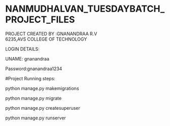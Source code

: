 # NANMUDHALVAN_TUESDAYBATCH_PROJECT_FILES

PROJECT CREATED BY :GNANANDRAA R.V  
6235,AVS COLLEGE OF TECHNOLOGY


LOGIN DETAILS:


UNAME: gnanandraa


Password:gnanandraa1234




#Project Running steps:

python manage.py makemigrations

python manage.py migrate

python manage.py createsuperuser

python manage.py runserver
